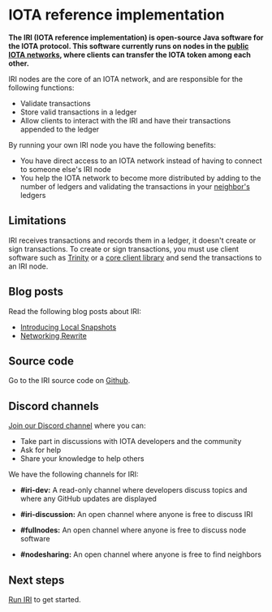 # IOTA reference implementation

**The IRI (IOTA reference implementation) is open-source Java software for the IOTA protocol. This software currently runs on nodes in the [public IOTA networks](root://getting-started/0.1/network/iota-networks.md), where clients can transfer the IOTA token among each other.**

IRI nodes are the core of an IOTA network, and are responsible for the following functions:

- Validate transactions
- Store valid transactions in a ledger
- Allow clients to interact with the IRI and have their transactions appended to the ledger

By running your own IRI node you have the following benefits:

- You have direct access to an IOTA network instead of having to connect to someone else's IRI node
- You help the IOTA network to become more distributed by adding to the number of ledgers and validating the transactions in your [neighbor's](root://getting-started/0.1/network/nodes.md#neighbors) ledgers

## Limitations

IRI receives transactions and records them in a ledger, it doesn't create or sign transactions. To create or sign transactions, you must use client software such as [Trinity](root://wallets/0.1/trinity/introduction/overview.md) or a [core client library](root://core/1.0/overview.md) and send the transactions to an IRI node.

## Blog posts

Read the following blog posts about IRI:

- [Introducing Local Snapshots](https://blog.iota.org/coming-up-local-snapshots-7018ff0ed5db)
- [Networking Rewrite](https://blog.iota.org/iri-1-8-0-with-networking-rewrite-9d1e2be001e7)

## Source code

Go to the IRI source code on [Github](https://github.com/iotaledger/iri).

## Discord channels

[Join our Discord channel](https://discord.iota.org) where you can:

- Take part in discussions with IOTA developers and the community
- Ask for help
- Share your knowledge to help others

We have the following channels for IRI:

- **#iri-dev:** A read-only channel where developers discuss topics and where any GitHub updates are displayed

- **#iri-discussion:** An open channel where anyone is free to discuss IRI

- **#fullnodes:** An open channel where anyone is free to discuss node software

- **#nodesharing:** An open channel where anyone is free to find neighbors

## Next steps

[Run IRI](../how-to-guides/install-iri.md) to get started.

